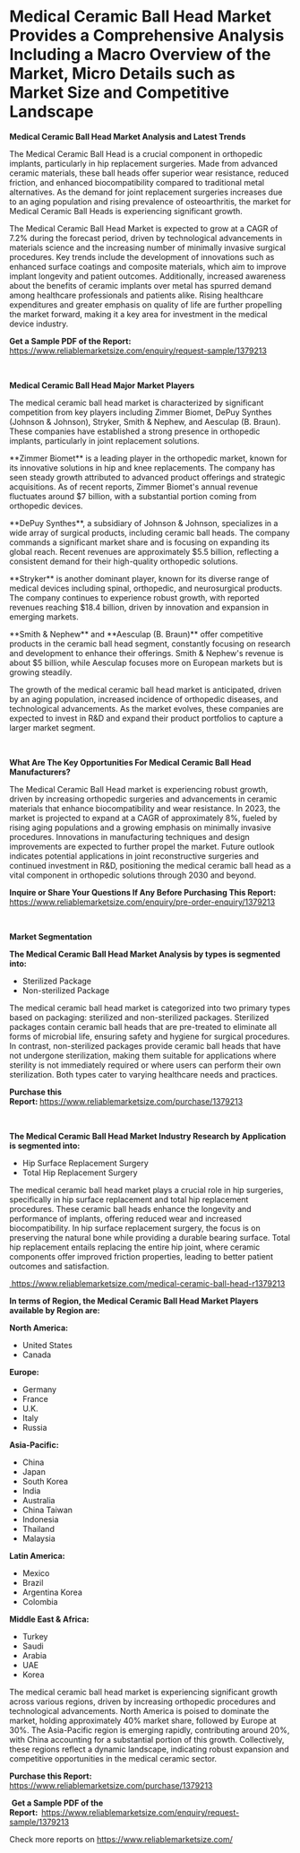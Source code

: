 <p><h1>Medical Ceramic Ball Head Market Provides a Comprehensive Analysis Including a Macro Overview of the Market, Micro Details such as Market Size and Competitive Landscape</h1></p><p><strong>Medical Ceramic Ball Head Market Analysis and Latest Trends</strong></p>
<p><p>The Medical Ceramic Ball Head is a crucial component in orthopedic implants, particularly in hip replacement surgeries. Made from advanced ceramic materials, these ball heads offer superior wear resistance, reduced friction, and enhanced biocompatibility compared to traditional metal alternatives. As the demand for joint replacement surgeries increases due to an aging population and rising prevalence of osteoarthritis, the market for Medical Ceramic Ball Heads is experiencing significant growth.</p><p>The Medical Ceramic Ball Head Market is expected to grow at a CAGR of 7.2% during the forecast period, driven by technological advancements in materials science and the increasing number of minimally invasive surgical procedures. Key trends include the development of innovations such as enhanced surface coatings and composite materials, which aim to improve implant longevity and patient outcomes. Additionally, increased awareness about the benefits of ceramic implants over metal has spurred demand among healthcare professionals and patients alike. Rising healthcare expenditures and greater emphasis on quality of life are further propelling the market forward, making it a key area for investment in the medical device industry.</p></p>
<p><strong>Get a Sample PDF of the Report:&nbsp;</strong> <a href="https://www.reliablemarketsize.com/enquiry/request-sample/1379213?utm_campaign=1143&utm_medium=2&utm_source=Github&utm_content=ia&utm_term=04032025&utm_id=medical-ceramic-ball-head">https://www.reliablemarketsize.com/enquiry/request-sample/1379213</a></p>
<p>&nbsp;</p>
<p><strong>Medical Ceramic Ball Head Major Market Players</strong></p>
<p><p>The medical ceramic ball head market is characterized by significant competition from key players including Zimmer Biomet, DePuy Synthes (Johnson & Johnson), Stryker, Smith & Nephew, and Aesculap (B. Braun). These companies have established a strong presence in orthopedic implants, particularly in joint replacement solutions.</p><p>**Zimmer Biomet** is a leading player in the orthopedic market, known for its innovative solutions in hip and knee replacements. The company has seen steady growth attributed to advanced product offerings and strategic acquisitions. As of recent reports, Zimmer Biomet's annual revenue fluctuates around $7 billion, with a substantial portion coming from orthopedic devices.</p><p>**DePuy Synthes**, a subsidiary of Johnson & Johnson, specializes in a wide array of surgical products, including ceramic ball heads. The company commands a significant market share and is focusing on expanding its global reach. Recent revenues are approximately $5.5 billion, reflecting a consistent demand for their high-quality orthopedic solutions.</p><p>**Stryker** is another dominant player, known for its diverse range of medical devices including spinal, orthopedic, and neurosurgical products. The company continues to experience robust growth, with reported revenues reaching $18.4 billion, driven by innovation and expansion in emerging markets.</p><p>**Smith & Nephew** and **Aesculap (B. Braun)** offer competitive products in the ceramic ball head segment, constantly focusing on research and development to enhance their offerings. Smith & Nephew's revenue is about $5 billion, while Aesculap focuses more on European markets but is growing steadily.</p><p>The growth of the medical ceramic ball head market is anticipated, driven by an aging population, increased incidence of orthopedic diseases, and technological advancements. As the market evolves, these companies are expected to invest in R&D and expand their product portfolios to capture a larger market segment.</p></p>
<p>&nbsp;</p>
<p><strong>What Are The Key Opportunities For Medical Ceramic Ball Head Manufacturers?</strong></p>
<p><p>The Medical Ceramic Ball Head market is experiencing robust growth, driven by increasing orthopedic surgeries and advancements in ceramic materials that enhance biocompatibility and wear resistance. In 2023, the market is projected to expand at a CAGR of approximately 8%, fueled by rising aging populations and a growing emphasis on minimally invasive procedures. Innovations in manufacturing techniques and design improvements are expected to further propel the market. Future outlook indicates potential applications in joint reconstructive surgeries and continued investment in R&D, positioning the medical ceramic ball head as a vital component in orthopedic solutions through 2030 and beyond.</p></p>
<p><strong>Inquire or Share Your Questions If Any Before Purchasing This Report:</strong> <a href="https://www.reliablemarketsize.com/enquiry/pre-order-enquiry/1379213?utm_campaign=1143&utm_medium=2&utm_source=Github&utm_content=ia&utm_term=04032025&utm_id=medical-ceramic-ball-head">https://www.reliablemarketsize.com/enquiry/pre-order-enquiry/1379213</a></p>
<p>&nbsp;</p>
<p><strong>Market Segmentation</strong></p>
<p><strong>The Medical Ceramic Ball Head Market Analysis by types is segmented into:</strong></p>
<p><ul><li>Sterilized Package</li><li>Non-sterilized Package</li></ul></p>
<p><p>The medical ceramic ball head market is categorized into two primary types based on packaging: sterilized and non-sterilized packages. Sterilized packages contain ceramic ball heads that are pre-treated to eliminate all forms of microbial life, ensuring safety and hygiene for surgical procedures. In contrast, non-sterilized packages provide ceramic ball heads that have not undergone sterilization, making them suitable for applications where sterility is not immediately required or where users can perform their own sterilization. Both types cater to varying healthcare needs and practices.</p></p>
<p><strong>Purchase this Report:&nbsp;</strong><a href="https://www.reliablemarketsize.com/purchase/1379213?utm_campaign=1143&utm_medium=2&utm_source=Github&utm_content=ia&utm_term=04032025&utm_id=medical-ceramic-ball-head">https://www.reliablemarketsize.com/purchase/1379213</a></p>
<p>&nbsp;</p>
<p><strong>The Medical Ceramic Ball Head Market Industry Research by Application is segmented into:</strong></p>
<p><ul><li>Hip Surface Replacement Surgery</li><li>Total Hip Replacement Surgery</li></ul></p>
<p><p>The medical ceramic ball head market plays a crucial role in hip surgeries, specifically in hip surface replacement and total hip replacement procedures. These ceramic ball heads enhance the longevity and performance of implants, offering reduced wear and increased biocompatibility. In hip surface replacement surgery, the focus is on preserving the natural bone while providing a durable bearing surface. Total hip replacement entails replacing the entire hip joint, where ceramic components offer improved friction properties, leading to better patient outcomes and satisfaction.</p></p>
<p><a href="https://www.reliablemarketsize.com/medical-ceramic-ball-head-r1379213?utm_campaign=1143&utm_medium=2&utm_source=Github&utm_content=ia&utm_term=04032025&utm_id=medical-ceramic-ball-head">&nbsp;https://www.reliablemarketsize.com/medical-ceramic-ball-head-r1379213</a></p>
<p><strong>In terms of Region, the Medical Ceramic Ball Head Market Players available by Region are:</strong></p>
<p>
    <p> <strong> North America: </strong>
        <ul>
            <li>United States</li>
            <li>Canada</li>
        </ul>
        </p> 
    <p> <strong> Europe: </strong>
        <ul>
            <li>Germany</li>
            <li>France</li>
            <li>U.K.</li>
            <li>Italy</li>
            <li>Russia</li>
        </ul>
        </p> 
    <p> <strong> Asia-Pacific: </strong>
        <ul>
            <li>China</li>
            <li>Japan</li>
            <li>South Korea</li>
            <li>India</li>
            <li>Australia</li>
            <li>China Taiwan</li>
            <li>Indonesia</li>
            <li>Thailand</li>
            <li>Malaysia</li>
        </ul>
        </p> 
    <p> <strong> Latin America: </strong>
        <ul>
            <li>Mexico</li>
            <li>Brazil</li>
            <li>Argentina Korea</li>
            <li>Colombia</li>
        </ul>
        </p> 
    <p> <strong> Middle East & Africa: </strong>
        <ul>
            <li>Turkey</li>
            <li>Saudi</li>
            <li>Arabia</li>
            <li>UAE</li>
            <li>Korea</li>
        </ul>
    </p>
    </p>
<p><p>The medical ceramic ball head market is experiencing significant growth across various regions, driven by increasing orthopedic procedures and technological advancements. North America is poised to dominate the market, holding approximately 40% market share, followed by Europe at 30%. The Asia-Pacific region is emerging rapidly, contributing around 20%, with China accounting for a substantial portion of this growth. Collectively, these regions reflect a dynamic landscape, indicating robust expansion and competitive opportunities in the medical ceramic sector.</p></p>
<p><strong>Purchase this Report: </strong><a href="https://www.reliablemarketsize.com/purchase/1379213?utm_campaign=1143&utm_medium=2&utm_source=Github&utm_content=ia&utm_term=04032025&utm_id=medical-ceramic-ball-head">https://www.reliablemarketsize.com/purchase/1379213</a></p>
<p>&nbsp;<strong>Get a Sample PDF of the Report:&nbsp;&nbsp;</strong><a href="https://www.reliablemarketsize.com/enquiry/request-sample/1379213?utm_campaign=1143&utm_medium=2&utm_source=Github&utm_content=ia&utm_term=04032025&utm_id=medical-ceramic-ball-head">https://www.reliablemarketsize.com/enquiry/request-sample/1379213</a></p>
<p><strong></strong></p>
<p>Check more reports on <a href="https://www.reliablemarketsize.com/?utm_campaign=1143&utm_medium=2&utm_source=Github&utm_content=ia&utm_term=04032025&utm_id=medical-ceramic-ball-head">https://www.reliablemarketsize.com/</a></p>